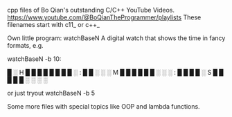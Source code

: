 cpp files of Bo Qian's outstanding C/C++ YouTube Videos.
https://www.youtube.com/@BoQianTheProgrammer/playlists
These filenames start with c11_ or c++_


Own little program: watchBaseN
A digital watch that shows the time in fancy formats, e.g.

watchBaseN -b 10:

█ ░ H █ █ █ █ █ █ █ █ ░ : █ █ ░ ░ ░ M █ █ █ █ █ █ ░ ░ ░ : █ █ █ █ ░ S █ █ █ █ █ ░ ░ ░ ░ 

or just tryout watchBaseN -b 5


Some more files with special topics like OOP and lambda functions.


